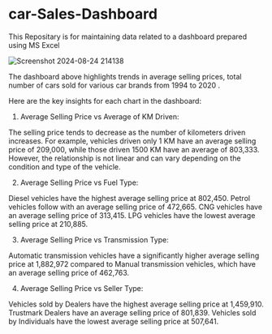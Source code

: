 # car-Sales-Dashboard
This Repositary is for maintaining data related to a dashboard prepared using MS Excel


![Screenshot 2024-08-24 214138](https://github.com/user-attachments/assets/89daf386-fc89-4867-9a64-4768d11ab735)

The dashboard above highlights trends in average selling prices, total number of cars sold for various car brands from 1994 to 2020 .

Here are the key insights for each chart in the dashboard:

1. Average Selling Price vs Average of KM Driven:

The selling price tends to decrease as the number of kilometers driven increases. For example, vehicles driven only 1 KM have an average selling price of 209,000, while those driven 1500 KM have an average of 803,333. However, the relationship is not linear and can vary depending on the condition and type of the vehicle.

2. Average Selling Price vs Fuel Type:

Diesel vehicles have the highest average selling price at 802,450.
Petrol vehicles follow with an average selling price of 472,665.
CNG vehicles have an average selling price of 313,415.
LPG vehicles have the lowest average selling price at 210,885.

3. Average Selling Price vs Transmission Type:

Automatic transmission vehicles have a significantly higher average selling price at 1,882,972 compared to Manual transmission vehicles, which have an average selling price of 462,763.

4. Average Selling Price vs Seller Type:
   
Vehicles sold by Dealers have the highest average selling price at 1,459,910.
Trustmark Dealers have an average selling price of 801,839.
Vehicles sold by Individuals have the lowest average selling price at 507,641.
